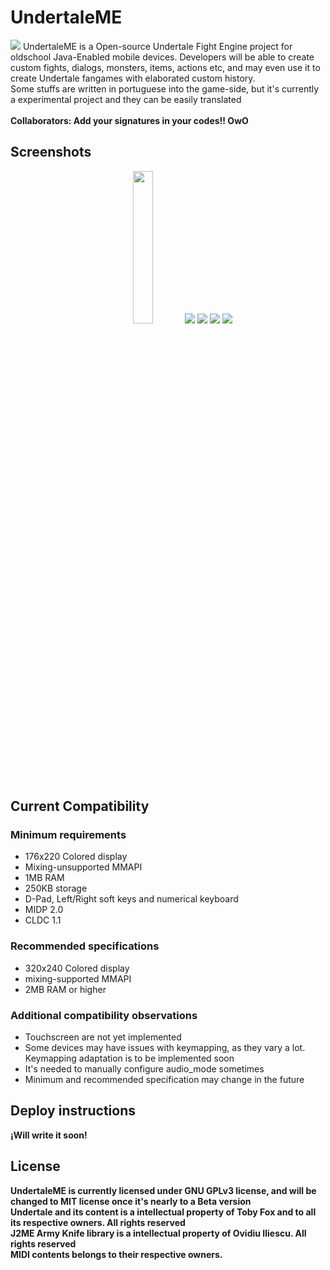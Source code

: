 # UndertaleME
<img src="https://i.imgur.com/c7vy8cU.png">
UndertaleME is a Open-source Undertale Fight Engine project for oldschool Java-Enabled mobile devices. Developers will be able to create custom fights, dialogs, monsters, items, actions etc, and may even use it to create Undertale fangames with elaborated custom history.
<br>Some stuffs are written in portuguese into the game-side, but it's currently a experimental project and they can be easily translated<br>
<br>
<b>Collaborators: Add your signatures in your codes!! OwO</b>

## Screenshots
<p style="text-align:center"><img src="https://i.imgur.com/oG92TVu.jpg" width="25%" height="25%"> <img src="https://i.imgur.com/msSt9xB.png"> <img src="https://i.imgur.com/KtSu3HM.png"> <img src="https://i.imgur.com/AhrPMV4.png> <img src="https://i.imgur.com/HfDkNjI.png"> <img src="https://i.imgur.com/HfDkNjI.png"></p>

## Current Compatibility
### Minimum requirements
* 176x220 Colored display
* Mixing-unsupported MMAPI
* 1MB RAM
* 250KB storage
* D-Pad, Left/Right soft keys and numerical keyboard
* MIDP 2.0
* CLDC 1.1

### Recommended specifications
* 320x240 Colored display
* mixing-supported MMAPI
* 2MB RAM or higher

### Additional compatibility observations
* Touchscreen are not yet implemented
* Some devices may have issues with keymapping, as they vary a lot. Keymapping adaptation is to be implemented soon
* It's needed to manually configure audio_mode sometimes
* Minimum and recommended specification may change in the future

## Deploy instructions
<b>¡Will write it soon!</br>

## License
UndertaleME is currently licensed under GNU GPLv3 license, and will be changed to MIT license once it's nearly to a Beta version<br>
Undertale and its content is a intellectual property of Toby Fox and to all its respective owners. All rights reserved<br>
J2ME Army Knife library is a intellectual property of Ovidiu Iliescu. All rights reserved<br>
MIDI contents belongs to their respective owners.<br>
